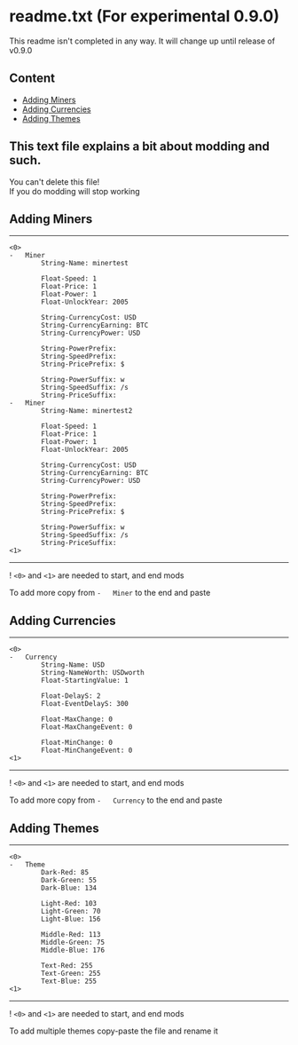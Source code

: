# readme.txt (For experimental 0.9.0)  

This readme isn't completed in any way. It will change up until release of v0.9.0
  
## Content
* [Adding Miners](#Adding-Miners)
* [Adding Currencies](#Adding-Currencies)
* [Adding Themes](#Adding-Themes)
  
## This text file explains a bit about modding and such. 
You can't delete this file!  
If you do modding will stop working  
  
  
## Adding Miners
  
  
___
```
<0>
- 	Miner
		String-Name: minertest

		Float-Speed: 1
		Float-Price: 1
		Float-Power: 1
		Float-UnlockYear: 2005

		String-CurrencyCost: USD
		String-CurrencyEarning: BTC
		String-CurrencyPower: USD

		String-PowerPrefix:
		String-SpeedPrefix:
		String-PricePrefix: $

		String-PowerSuffix: w
		String-SpeedSuffix: /s
		String-PriceSuffix:
- 	Miner
		String-Name: minertest2

		Float-Speed: 1
		Float-Price: 1
		Float-Power: 1
		Float-UnlockYear: 2005

		String-CurrencyCost: USD
		String-CurrencyEarning: BTC
		String-CurrencyPower: USD

		String-PowerPrefix:
		String-SpeedPrefix:
		String-PricePrefix: $

		String-PowerSuffix: w
		String-SpeedSuffix: /s
		String-PriceSuffix:
<1>
```

___

 ! `<0>` and `<1>` are needed to start, and end mods  
   
 To add more copy from `- 	Miner` to the end and paste  

  
## Adding Currencies
___
```
<0>
- 	Currency
		String-Name: USD
		String-NameWorth: USDworth
		Float-StartingValue: 1

		Float-DelayS: 2
		Float-EventDelayS: 300

		Float-MaxChange: 0
		Float-MaxChangeEvent: 0

		Float-MinChange: 0
		Float-MinChangeEvent: 0
<1>
```
___

 ! `<0>` and `<1>` are needed to start, and end mods  
   
 To add more copy from `- 	Currency` to the end and paste  
 
 
## Adding Themes  
___
```
<0>
- 	Theme
		Dark-Red: 85
		Dark-Green: 55
		Dark-Blue: 134

		Light-Red: 103
		Light-Green: 70
		Light-Blue: 156

		Middle-Red: 113
		Middle-Green: 75
		Middle-Blue: 176

		Text-Red: 255
		Text-Green: 255
		Text-Blue: 255
<1>
```
___

 ! `<0>` and `<1>` are needed to start, and end mods  
   
 To add multiple themes copy-paste the file and rename it  
